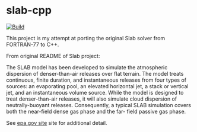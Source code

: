 # slab-cpp

[![Build](https://github.com/jvleta/slab-cpp/actions/workflows/cmake.yml/badge.svg)](https://github.com/jvleta/slab-cpp/actions/workflows/cmake.yml)

This project is my attempt at porting the original Slab solver from FORTRAN-77 to C++.

From original README of Slab project:

The SLAB model has been developed to simulate the atmospheric
dispersion of denser-than-air releases over flat terrain.  The
model treats continuous, finite duration, and instantaneous
releases from four types of sources: an evaporating pool, an
elevated horizontal jet, a stack or vertical jet, and an
instantaneous volume source.  While the model is designed to treat
denser-than-air releases, it will also simulate cloud dispersion
of neutrally-buoyant releases.  Consequently, a typical SLAB
simulation covers both the near-field dense gas phase and the far-
field passive gas phase.

See [epa.gov site](https://www.epa.gov/scram/air-quality-dispersion-modeling-alternative-models) site for additional detail.
